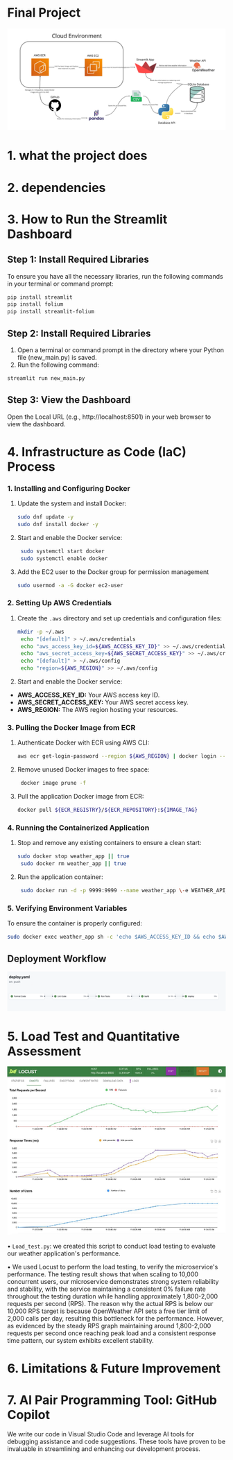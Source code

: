 # Final Project
![alt text](images/ArchitectureDiagram.jpg)
# 1. what the project does
# 2. dependencies

# 3. How to Run the Streamlit Dashboard

## Step 1: Install Required Libraries
To ensure you have all the necessary libraries, run the following commands in your terminal or command prompt:
```bash
pip install streamlit
pip install folium
pip install streamlit-folium
```

## Step 2: Install Required Libraries
1. Open a terminal or command prompt in the directory where your Python file (new_main.py) is saved.
2. Run the following command:
```bash
streamlit run new_main.py
```
## Step 3: View the Dashboard
Open the Local URL (e.g., http://localhost:8501) in your web browser to view the dashboard.



# 4. Infrastructure as Code (IaC) Process

### **1. Installing and Configuring Docker**
1. Update the system and install Docker:
   ```bash
   sudo dnf update -y
   sudo dnf install docker -y
    ```
2. Start and enable the Docker service:
   ```bash
    sudo systemctl start docker
    sudo systemctl enable docker

    ```
3. Add the EC2 user to the Docker group for permission management
   ```bash
   sudo usermod -a -G docker ec2-user
    ```

### **2.  Setting Up AWS Credentials**
1. Create the `.aws` directory and set up credentials and configuration files:
   ```bash
   mkdir -p ~/.aws
    echo "[default]" > ~/.aws/credentials
    echo "aws_access_key_id=${AWS_ACCESS_KEY_ID}" >> ~/.aws/credentials
    echo "aws_secret_access_key=${AWS_SECRET_ACCESS_KEY}" >> ~/.aws/credentials
    echo "[default]" > ~/.aws/config
    echo "region=${AWS_REGION}" >> ~/.aws/config
    ```
2. Start and enable the Docker service:
- **AWS_ACCESS_KEY_ID:** Your AWS access key ID.  
- **AWS_SECRET_ACCESS_KEY:** Your AWS secret access key.  
- **AWS_REGION:** The AWS region hosting your resources.  


### **3. Pulling the Docker Image from ECR**
1. Authenticate Docker with ECR using AWS CLI:
   ```bash
   aws ecr get-login-password --region ${AWS_REGION} | docker login --username AWS --password-stdin ${ECR_REGISTRY}
    ```
2. Remove unused Docker images to free space:
   ```bash
    docker image prune -f
    ```
3. Pull the application Docker image from ECR:
   ```bash
   docker pull ${ECR_REGISTRY}/${ECR_REPOSITORY}:${IMAGE_TAG}
    ```
    

### **4. Running the Containerized Application**
1. Stop and remove any existing containers to ensure a clean start:
   ```bash
   sudo docker stop weather_app || true
    sudo docker rm weather_app || true
    ```
2. Run the application container:
   ```bash
    sudo docker run -d -p 9999:9999 --name weather_app \-e WEATHER_API_ACCESS_TOKEN=${WEATHER_API_ACCESS_TOKEN} \${ECR_REGISTRY}/${ECR_REPOSITORY}:${IMAGE_TAG}
    ```


### **5. Verifying Environment Variables**
To ensure the container is properly configured:
   ```bash
   sudo docker exec weather_app sh -c 'echo $AWS_ACCESS_KEY_ID && echo $AWS_SECRET_ACCESS_KEY && echo $AWS_REGION'
```  


##  Deployment Workflow
![alt text](images/Deployment.png)




# 5. Load Test and Quantitative Assessment 

![alt text](images/load_test.png)

•	`Load_test.py`: we created this script to conduct load testing to evaluate our weather application's performance. 

•	We used Locust to perform the load testing, to verify the microservice's performance. The testing result shows that when scaling to 10,000 concurrent users, our microservice demonstrates strong system reliability and stability, with the service maintaining a consistent 0% failure rate throughout the testing duration while handling approximately 1,800-2,000 requests per second (RPS). The reason why the actual RPS is below our 10,000 RPS target is because OpenWeather API sets a free tier limit of 2,000 calls per day, resulting this bottleneck for the performance. However, as evidenced by the steady RPS graph maintaining around 1,800-2,000 requests per second once reaching peak load and a consistent response time pattern, our system exhibits excellent stability. 


# 6. Limitations & Future Improvement



# 7. AI Pair Programming Tool: GitHub Copilot
We write our code in Visual Studio Code and leverage AI tools for debugging assistance and code suggestions. These tools have proven to be invaluable in streamlining and enhancing our development process.
